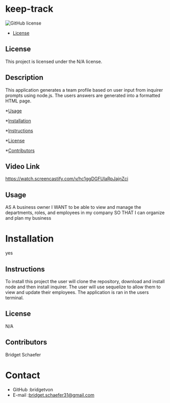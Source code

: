 # keep-track

![GitHub license](https://img.shields.io/badge/license-N/A-blue.svg)

* [License](#license)

## License
This project is licensed under the N/A license.
## Description 
This application generates a team profile based on user input from inquirer prompts using node.js. The users answers are generated into a formatted HTML page. 
      
*[Usage](#usage)

*[Installation](#installation)

*[Instructions](#instructions)

*[License](#license)

*[Contributors](#contributors)


## Video Link
https://watch.screencastify.com/v/hc1ggDGFUlaRpJajnZci

## Usage 
AS A business owner
I WANT to be able to view and manage the departments, roles, and employees in my company
SO THAT I can organize and plan my business

# Installation
yes
## Instructions
To install this project the user will clone the repository, download and install node and then install inquirer. The user will use sequelize to allow them to view and update their employees. The application is ran in the users terminal.
## License
N/A
## Contributors 
Bridget Schaefer 

# Contact
* GitHub :bridgetvon
* E-mail :bridget.schaefer31@gmail.com